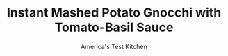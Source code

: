 ---
layout: ../../layouts/MarkdownPostLayout.astro
title: Instant Mashed Potato Gnocchi with Tomato-Basil Sauce
author: America's Test Kitchen
pubDate: 2023-03-15
description: "These tender, plump dumplings are easy to make and delightful to eat."
image_url: https://res.cloudinary.com/hksqkdlah/image/upload/ar_1:1,c_fill,dpr_2.0,f_auto,fl_lossy.progressive.strip_profile,g_faces:auto,q_auto:low,w_344/SFS_InstantMashedPotatoGnocchiTomatoSauce_022_pdecwa
tags: ["Main Courses","Italian","Pasta","Potatoes","Cheese","Vegetarian"]
calories: 1059
protein: 7
carbohydrates: 38
fats: 
fiber: 3
ingredients: ["2 cups (4 ounces) plain, instant mashed potato flakes","1 cups (5 ounces), all-purpose flour","2 teaspoons, table salt, plus salt for cooking gnocchi","1½ cups, water","1 , large egg","2 tablespoons, extra-virgin olive oil","2 , garlic cloves, minced","1 (15-ounce) can, tomato sauce","1 teaspoon, sugar","¼ teaspoon, pepper","¼ teaspoon, dried oregano","½ cup, fresh basil leaves, torn into ½-inch pieces",", Grated Parmesan cheese"]
serves: 4
time: "1½ hours"
instructions: ["FOR THE GNOCCHI: Whisk potato flakes, flour, and salt together in large bowl. Whisk water and egg together in separate bowl. Add water mixture to potato flake mixture and stir with wooden spoon until fully combined and mixture forms dough ball. Let sit for 3 minutes for potato flakes and flour to hydrate.","Turn out dough onto lightly floured counter and knead until dough has texture of Play-Doh and springs back halfway when poked with your finger, about 3 minutes. Lightly dust dough with flour and let rest on counter for 5 minutes.","Divide dough into 6 equal pieces. On very lightly floured counter, roll 1 piece into ¾-inch-thick rope. Lightly dust rope with flour. Using floured bench scraper, cut rope crosswise into ¾-inch pieces; transfer gnocchi to lightly floured rimmed baking sheet. Repeat with remaining dough pieces.","Press gnocchi, cut side down, on tines of fork, then roll downward to create grooves. If dough sticks, dust your thumb and fork with flour. Return gnocchi to sheet.","FOR THE SAUCE: Combine oil and garlic in 12-inch skillet. Cook over medium heat until garlic is fragrant and just beginning to turn golden, about 2 minutes. Carefully stir in tomato sauce, sugar, pepper, and oregano. Bring to simmer, then remove from heat. Stir in basil. Cover to keep warm.","Bring 4 quarts water to boil in large pot over high heat. Add 1 tablespoon salt to boiling water. Add half of gnocchi, then stir gently to keep from sticking. Simmer until just cooked through and gnocchi float to top, about 1½ minutes. Using spider skimmer or slotted spoon, transfer gnocchi to skillet with sauce. Return water to boil and repeat with remaining gnocchi.","Place skillet over medium-high heat. Cook, stirring gently, until hot throughout and gnocchi are well coated with sauce, about 2 minutes. Season with salt to taste. Sprinkle with Parmesan and serve.","TO MAKE AHEAD: At end of step 4, gnocchi can be frozen on sheet. Once frozen, transfer to airtight container or zipper‑lock bag and keep frozen for up to 1 month. Cook from frozen and increase cooking time to 3 minutes."]
nutrition: ["470 mg Potassium","112 mg Phosphorus","44 mg Calcium","3 mg Iron","33 mg Magnesium","660 mg Sodium","9 g Fat","3 mg Niacin (B3)","5 g Monounsaturated","1 g Polyunsaturated","8 mg Vitamin C","46 mg Cholesterol","1 g Saturated","3 g Fiber","54 µg Folic acid","30 µg Folate (food)","5 g Sugars","22 µg Vitamin K","225 g Water","38 g Carbs","123 µg Folate equivalent (total)","7 g Protein","2 mg Vitamin E","63 µg Vitamin A","264 kcal Energy","1 g Sugars, added","1059 calories"]
notes: "For this recipe we used Idahoan Original Mashed Potatoes. Do not use flavored instant mashed potato flakes. It is important to knead the dough to the texture of Play-Doh in step 2, or it will be too tender and difficult to roll into ropes. In step 3, be sure to very lightly dust the counter with flour before rolling the dough into ropes to keep them from sticking. A good-quality jarred marinara, such as Raos, can be substituted for the canned tomato sauce."
---